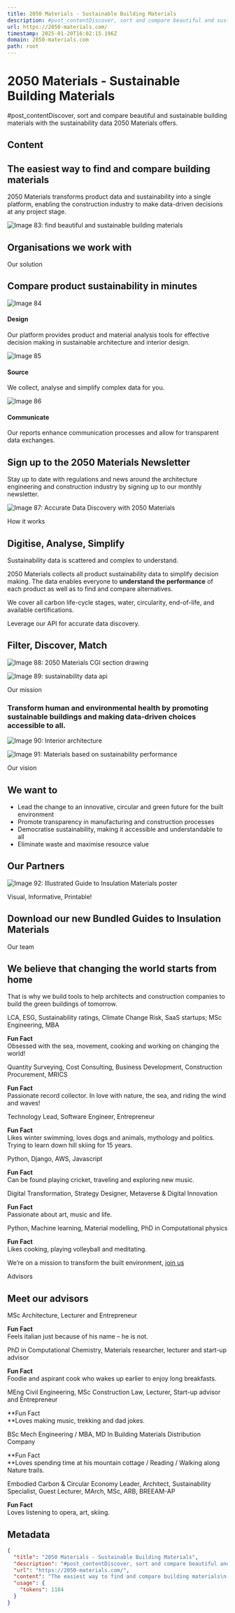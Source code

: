 ```yaml
---
title: 2050 Materials - Sustainable Building Materials
description: #post_contentDiscover, sort and compare beautiful and sustainable building materials with the sustainability data 2050 Materials offers.
url: https://2050-materials.com/
timestamp: 2025-01-20T16:02:15.196Z
domain: 2050-materials.com
path: root
---
```


# 2050 Materials - Sustainable Building Materials


#post_contentDiscover, sort and compare beautiful and sustainable building materials with the sustainability data 2050 Materials offers.


## Content

The easiest way to find and compare building materials
------------------------------------------------------

2050 Materials transforms product data and sustainability into a single platform, enabling the construction industry to make data-driven decisions at any project stage.

![Image 83: find beautiful and sustainable building materials](https://2050-materials.com/wp-content/uploads/2024/03/website-4.webp)

Organisations we work with
--------------------------

Our solution

Compare product sustainability in minutes
-----------------------------------------

![Image 84](https://2050-materials.com/wp-content/uploads/2024/04/002-3d.png)

#### Design

Our platform provides product and material analysis tools for effective decision making in sustainable architecture and interior design.

![Image 85](https://2050-materials.com/wp-content/uploads/2024/04/fabric.webp)

#### Source

We collect, analyse and simplify complex data for you.

![Image 86](https://2050-materials.com/wp-content/uploads/2024/04/003-chat.webp)

#### Communicate

Our reports enhance communication processes and allow for transparent data exchanges.

Sign up to the 2050 Materials Newsletter
----------------------------------------

Stay up to date with regulations and news around the architecture engineering and construction industry by signing up to our monthly newsletter.

![Image 87: Accurate Data Discovery with 2050 Materials](https://2050-materials.com/wp-content/uploads/2024/04/Screen-Shot-2024-04-20-at-8.34.49-PM.webp)

How it works

Digitise, Analyse, Simplify
---------------------------

Sustainability data is scattered and complex to understand.

2050 Materials collects all product sustainability data to simplify decision making. The data enables everyone to **understand the performance** of each product as well as to find and compare alternatives.

We cover all carbon life-cycle stages, water, circularity, end-of-life, and available certifications.

Leverage our API for accurate data discovery.

Filter, Discover, Match
-----------------------

![Image 88: 2050 Materials CGI section drawing](https://2050-materials.com/wp-content/uploads/2024/04/2050-Materials-slice.webp)

![Image 89: sustainability data api](https://2050-materials.com/wp-content/uploads/2024/04/api_response-2000x1596-1.webp)

Our mission

### Transform human and environmental health by promoting sustainable buildings and making data-driven choices accessible to all.

![Image 90: Interior architecture](https://2050-materials.com/wp-content/uploads/2024/04/rammed-earth-cropped-1-1-600x400-1.webp)

![Image 91: Materials based on sustainability performance](https://2050-materials.com/wp-content/uploads/2024/04/coming-soon-1-2000x1314-1.webp)

Our vision

We want to
----------

*   Lead the change to an innovative, circular and green future for the built environment
*   Promote transparency in manufacturing and construction processes
*   Democratise sustainability, making it accessible and understandable to all
*   Eliminate waste and maximise resource value

Our Partners
------------

![Image 92: Illustrated Guide to Insulation Materials poster](https://2050-materials.com/wp-content/uploads/2024/04/Screen-Shot-2023-02-08-at-12.34.54-PM.webp)

Visual, Informative, Printable!

Download our new Bundled Guides to Insulation Materials
-------------------------------------------------------

Our team

We believe that changing the world starts from home
---------------------------------------------------

That is why we build tools to help architects and construction companies to build the green buildings of tomorrow.

LCA, ESG, Sustainability ratings, Climate Change Risk, SaaS startups; MSc Engineering, MBA

**Fun Fact**  
Obsessed with the sea, movement, cooking and working on changing the world!

Quantity Surveying, Cost Consulting, Business Development, Construction Procurement, MRICS

**Fun Fact**  
Passionate record collector. In love with nature, the sea, and riding the wind and waves!

Technology Lead, Software Engineer, Entrepreneur

**Fun Fact**  
Likes winter swimming, loves dogs and animals, mythology and politics. Trying to learn down hill skiing for 15 years.

Python, Django, AWS, Javascript

**Fun Fact**  
Can be found playing cricket, traveling and exploring new music.

Digital Transformation, Strategy Designer, Metaverse & Digital Innovation

**Fun Fact**  
Passionate about art, music and life.

Python, Machine learning, Material modelling, PhD in Computational physics

**Fun Fact**  
Likes cooking, playing volleyball and meditating.

We’re on a mission to transform the built environment, [join us](http://2050-materials.com/careers/)

Advisors

Meet our advisors
-----------------

MSc Architecture, Lecturer and Entrepreneur

**Fun Fact**  
Feels italian just because of his name – he is not.

PhD in Computational Chemistry, Materials researcher, lecturer and start-up advisor

**Fun Fact**  
Foodie and aspirant cook who wakes up earlier to enjoy long breakfasts.

MEng Civil Engineering, MSc Construction Law, Lecturer, Start-up advisor and Entrepreneur

**Fun Fact  
**Loves making music, trekking and dad jokes.

BSc Mech Engineering / MBA, MD In Building Materials Distribution Company

**Fun Fact  
**Loves spending time at his mountain cottage / Reading / Walking along Nature trails.

Embodied Carbon & Circular Economy Leader, Architect, Sustainability Specialist, Guest Lecturer, MArch, MSc, ARB, BREEAM-AP

**Fun Fact**  
Loves listening to opera, art, skiing.

## Metadata

```json
{
  "title": "2050 Materials - Sustainable Building Materials",
  "description": "#post_contentDiscover, sort and compare beautiful and sustainable building materials with the sustainability data 2050 Materials offers.",
  "url": "https://2050-materials.com/",
  "content": "The easiest way to find and compare building materials\n------------------------------------------------------\n\n2050 Materials transforms product data and sustainability into a single platform, enabling the construction industry to make data-driven decisions at any project stage.\n\n![Image 83: find beautiful and sustainable building materials](https://2050-materials.com/wp-content/uploads/2024/03/website-4.webp)\n\nOrganisations we work with\n--------------------------\n\nOur solution\n\nCompare product sustainability in minutes\n-----------------------------------------\n\n![Image 84](https://2050-materials.com/wp-content/uploads/2024/04/002-3d.png)\n\n#### Design\n\nOur platform provides product and material analysis tools for effective decision making in sustainable architecture and interior design.\n\n![Image 85](https://2050-materials.com/wp-content/uploads/2024/04/fabric.webp)\n\n#### Source\n\nWe collect, analyse and simplify complex data for you.\n\n![Image 86](https://2050-materials.com/wp-content/uploads/2024/04/003-chat.webp)\n\n#### Communicate\n\nOur reports enhance communication processes and allow for transparent data exchanges.\n\nSign up to the 2050 Materials Newsletter\n----------------------------------------\n\nStay up to date with regulations and news around the architecture engineering and construction industry by signing up to our monthly newsletter.\n\n![Image 87: Accurate Data Discovery with 2050 Materials](https://2050-materials.com/wp-content/uploads/2024/04/Screen-Shot-2024-04-20-at-8.34.49-PM.webp)\n\nHow it works\n\nDigitise, Analyse, Simplify\n---------------------------\n\nSustainability data is scattered and complex to understand.\n\n2050 Materials collects all product sustainability data to simplify decision making. The data enables everyone to **understand the performance** of each product as well as to find and compare alternatives.\n\nWe cover all carbon life-cycle stages, water, circularity, end-of-life, and available certifications.\n\nLeverage our API for accurate data discovery.\n\nFilter, Discover, Match\n-----------------------\n\n![Image 88: 2050 Materials CGI section drawing](https://2050-materials.com/wp-content/uploads/2024/04/2050-Materials-slice.webp)\n\n![Image 89: sustainability data api](https://2050-materials.com/wp-content/uploads/2024/04/api_response-2000x1596-1.webp)\n\nOur mission\n\n### Transform human and environmental health by promoting sustainable buildings and making data-driven choices accessible to all.\n\n![Image 90: Interior architecture](https://2050-materials.com/wp-content/uploads/2024/04/rammed-earth-cropped-1-1-600x400-1.webp)\n\n![Image 91: Materials based on sustainability performance](https://2050-materials.com/wp-content/uploads/2024/04/coming-soon-1-2000x1314-1.webp)\n\nOur vision\n\nWe want to\n----------\n\n*   Lead the change to an innovative, circular and green future for the built environment\n*   Promote transparency in manufacturing and construction processes\n*   Democratise sustainability, making it accessible and understandable to all\n*   Eliminate waste and maximise resource value\n\nOur Partners\n------------\n\n![Image 92: Illustrated Guide to Insulation Materials poster](https://2050-materials.com/wp-content/uploads/2024/04/Screen-Shot-2023-02-08-at-12.34.54-PM.webp)\n\nVisual, Informative, Printable!\n\nDownload our new Bundled Guides to Insulation Materials\n-------------------------------------------------------\n\nOur team\n\nWe believe that changing the world starts from home\n---------------------------------------------------\n\nThat is why we build tools to help architects and construction companies to build the green buildings of tomorrow.\n\nLCA, ESG, Sustainability ratings, Climate Change Risk, SaaS startups; MSc Engineering, MBA\n\n**Fun Fact**  \nObsessed with the sea, movement, cooking and working on changing the world!\n\nQuantity Surveying, Cost Consulting, Business Development, Construction Procurement, MRICS\n\n**Fun Fact**  \nPassionate record collector. In love with nature, the sea, and riding the wind and waves!\n\nTechnology Lead, Software Engineer, Entrepreneur\n\n**Fun Fact**  \nLikes winter swimming, loves dogs and animals, mythology and politics. Trying to learn down hill skiing for 15 years.\n\nPython, Django, AWS, Javascript\n\n**Fun Fact**  \nCan be found playing cricket, traveling and exploring new music.\n\nDigital Transformation, Strategy Designer, Metaverse & Digital Innovation\n\n**Fun Fact**  \nPassionate about art, music and life.\n\nPython, Machine learning, Material modelling, PhD in Computational physics\n\n**Fun Fact**  \nLikes cooking, playing volleyball and meditating.\n\nWe’re on a mission to transform the built environment, [join us](http://2050-materials.com/careers/)\n\nAdvisors\n\nMeet our advisors\n-----------------\n\nMSc Architecture, Lecturer and Entrepreneur\n\n**Fun Fact**  \nFeels italian just because of his name – he is not.\n\nPhD in Computational Chemistry, Materials researcher, lecturer and start-up advisor\n\n**Fun Fact**  \nFoodie and aspirant cook who wakes up earlier to enjoy long breakfasts.\n\nMEng Civil Engineering, MSc Construction Law, Lecturer, Start-up advisor and Entrepreneur\n\n**Fun Fact  \n**Loves making music, trekking and dad jokes.\n\nBSc Mech Engineering / MBA, MD In Building Materials Distribution Company\n\n**Fun Fact  \n**Loves spending time at his mountain cottage / Reading / Walking along Nature trails.\n\nEmbodied Carbon & Circular Economy Leader, Architect, Sustainability Specialist, Guest Lecturer, MArch, MSc, ARB, BREEAM-AP\n\n**Fun Fact**  \nLoves listening to opera, art, skiing.",
  "usage": {
    "tokens": 1184
  }
}
```

